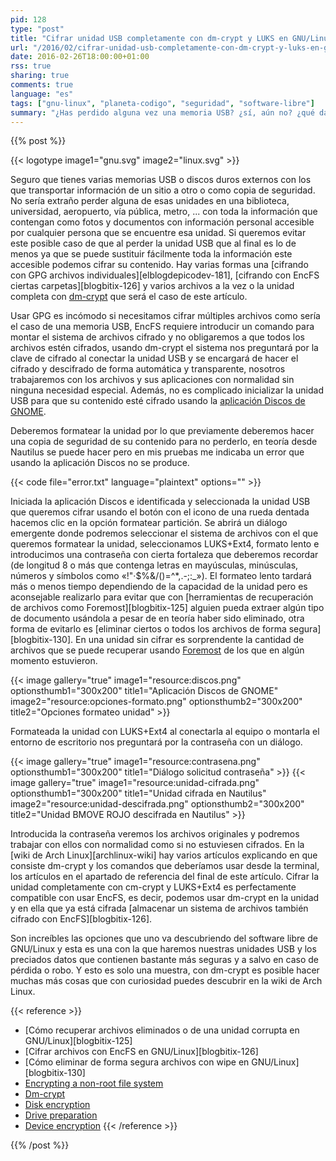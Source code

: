 ```yaml
---
pid: 128
type: "post"
title: "Cifrar unidad USB completamente con dm-crypt y LUKS en GNU/Linux"
url: "/2016/02/cifrar-unidad-usb-completamente-con-dm-crypt-y-luks-en-gnu-linux/"
date: 2016-02-26T18:00:00+01:00
rss: true
sharing: true
comments: true
language: "es"
tags: ["gnu-linux", "planeta-codigo", "seguridad", "software-libre"]
summary: "¿Has perdido alguna vez una memoria USB? ¿sí, aún no? ¿qué datos contenía? Muy posiblemente son varias las memorias USB que tenemos, por su poco tamaño y cada vez mayor capacidad incluso llevaremos alguna en la cartera siempre con nosotros. Si quieres mantener a salvo los datos en caso de pérdida hay varias opciones, una para esta necesidad es cifrar completamente la unidad con dm-crypt junto con LUKS+Ext4 en GNU/Linux. Suena muy técnico pero es muy sencillo usando la aplicación Discos de GNOME y la seguridad de nuestra información aumentará notablemente."
---
```


{{% post %}}

{{< logotype image1="gnu.svg" image2="linux.svg" >}}

Seguro que tienes varias memorias USB o discos duros externos con los que transportar información de un sitio a otro o como copia de seguridad. No sería extraño perder alguna de esas unidades en una biblioteca, universidad, aeropuerto, vía pública, metro, ... con toda la información que contengan como fotos y documentos con información personal accesible por cualquier persona que se encuentre esa unidad. Si queremos evitar este posible caso de que al perder la unidad USB que al final es lo de menos ya que se puede sustituir fácilmente toda la información este accesible podemos cifrar su contenido. Hay varias formas una [cifrando con GPG archivos individuales][elblogdepicodev-181], [cifrando con EncFS ciertas carpetas][blogbitix-126] y varios archivos a la vez o la unidad completa con [dm-crypt](https://wiki.archlinux.org/index.php/Dm-crypt) que será el caso de este artículo.

Usar GPG es incómodo si necesitamos cifrar múltiples archivos como sería el caso de una memoria USB, EncFS requiere introducir un comando para montar el sistema de archivos cifrado y no obligaremos a que todos los archivos estén cifrados, usando dm-crypt el sistema nos preguntará por la clave de cifrado al conectar la unidad USB y se encargará de hacer el cifrado y descifrado de forma automática y transparente, nosotros trabajaremos con los archivos y sus aplicaciones con normalidad sin ninguna necesidad especial. Además, no es complicado inicializar la unidad USB para que su contenido esté cifrado usando la [aplicación Discos de GNOME](https://es.wikipedia.org/wiki/GNOME_Disks).

Deberemos formatear la unidad por lo que previamente deberemos hacer una copia de seguridad de su contenido para no perderlo, en teoría desde Nautilus se puede hacer pero en mis pruebas me indicaba un error que usando la aplicación Discos no se produce.

{{< code file="error.txt" language="plaintext" options="" >}}

Iniciada la aplicación Discos e identificada y seleccionada la unidad USB que queremos cifrar usando el botón con el icono de una rueda dentada hacemos clic en la opción formatear partición. Se abrirá un diálogo emergente donde podremos seleccionar el sistema de archivos con el que queremos formatear la unidad, seleccionamos LUKS+Ext4, formato lento e introducimos una contraseña con cierta fortaleza que deberemos recordar (de longitud 8 o más que contenga letras en mayúsculas, minúsculas, números y símbolos como «!"·$%&/()=^*,.-;:_»). El formateo lento tardará más o menos tiempo dependiendo de la capacidad de la unidad pero es aconsejable realizarlo para evitar que con [herramientas de recuperación de archivos como Foremost][blogbitix-125] alguien pueda extraer algún tipo de documento usándola a pesar de en teoría haber sido eliminado, otra forma de evitarlo es [eliminar ciertos o todos los archivos de forma segura][blogbitix-130]. En una unidad sin cifrar es sorprendente la cantidad de archivos que se puede recuperar usando [Foremost](https://wiki.archlinux.org/index.php/Foremost) de los que en algún momento estuvieron.

{{< image
    gallery="true"
    image1="resource:discos.png" optionsthumb1="300x200" title1="Aplicación Discos de GNOME"
    image2="resource:opciones-formato.png" optionsthumb2="300x200" title2="Opciones formateo unidad" >}}

Formateada la unidad con LUKS+Ext4 al conectarla al equipo o montarla el entorno de escritorio nos preguntará por la contraseña con un diálogo.

{{< image
    gallery="true"
    image1="resource:contrasena.png" optionsthumb1="300x200" title1="Diálogo solicitud contraseña" >}}
{{< image
    gallery="true"
    image1="resource:unidad-cifrada.png" optionsthumb1="300x200" title1="Unidad cifrada en Nautilus"
    image2="resource:unidad-descifrada.png" optionsthumb2="300x200" title2="Unidad BMOVE ROJO descifrada en Nautilus" >}}

Introducida la contraseña veremos los archivos originales y podremos trabajar con ellos con normalidad como si no estuviesen cifrados. En la [wiki de Arch Linux][archlinux-wiki] hay varios artículos explicando en que consiste dm-crypt y los comandos que deberíamos usar desde la terminal, los artículos en el apartado de referencia del final de este artículo. Cifrar la unidad completamente con cm-crypt y LUKS+Ext4 es perfectamente compatible con usar EncFS, es decir, podemos usar dm-crypt en la unidad y en ella que ya está cifrada [almacenar un sistema de archivos también cifrado con EncFS][blogbitix-126].

Son increíbles las opciones que uno va descubriendo del software libre de GNU/Linux y esta es una con la que haremos nuestras unidades USB y los preciados datos que contienen bastante más seguras y a salvo en caso de pérdida o robo. Y esto es solo una muestra, con dm-crypt es posible hacer muchas más cosas que con curiosidad puedes descubrir en la wiki de Arch Linux.

{{< reference >}}
* [Cómo recuperar archivos eliminados o de una unidad corrupta en GNU/Linux][blogbitix-125]
* [Cifrar archivos con EncFS en GNU/Linux][blogbitix-126]
* [Cómo eliminar de forma segura archivos con wipe en GNU/Linux][blogbitix-130]
* [Encrypting a non-root file system](https://wiki.archlinux.org/index.php/Dm-crypt/Encrypting_a_non-root_file_system)
* [Dm-crypt](https://wiki.archlinux.org/index.php/Dm-crypt)
* [Disk encryption](https://wiki.archlinux.org/index.php/disk_encryption)
* [Drive preparation](https://wiki.archlinux.org/index.php/Dm-crypt/Drive_preparation)
* [Device encryption](https://wiki.archlinux.org/index.php/Dm-crypt/Device_encryption)
{{< /reference >}}

{{% /post %}}
